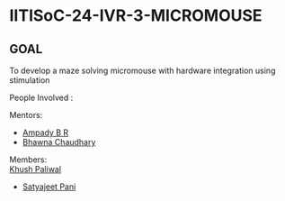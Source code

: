 # IITISoC-24-IVR-3-MICROMOUSE

## GOAL
To develop a maze solving micromouse with hardware integration using stimulation

People Involved : 

Mentors:
- [Ampady B R](https://github.com/ampady06)
- [Bhawna Chaudhary](https://github.com/WebWizard104)

Members:
<br> [Khush Paliwal](https://github.com/KhushPaliwal22)
- [Satyajeet Pani](https://github.com/Satyajeet-Pani) 
